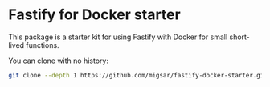 # Fastify for Docker starter

This package is a starter kit for using Fastify with Docker for small short-lived functions.

You can clone with no history:

```bash
git clone --depth 1 https://github.com/migsar/fastify-docker-starter.git
```
